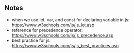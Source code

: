 ## Notes

* when we use let, var, and const for declaring variable in js: https://www.w3schools.com/js/js_let.asp
* reference for precedence operator: https://www.w3schools.com/js/js_precedence.asp
* best practice for js: https://www.w3schools.com/js/js_best_practices.asp